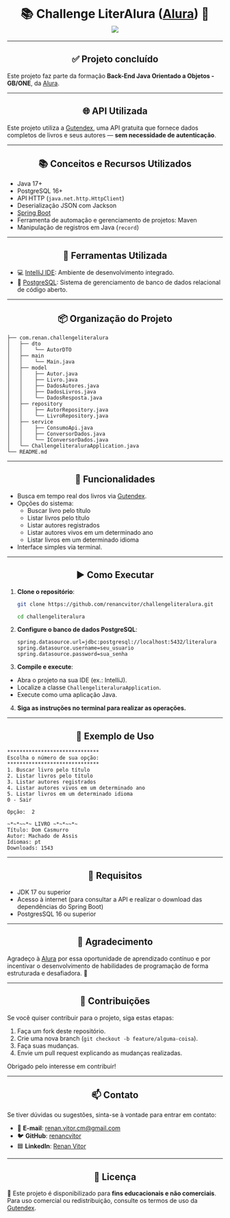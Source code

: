 <h1 align="center">📚 Challenge LiterAlura (<a href="https://www.alura.com.br">Alura</a>) 📖<br>
  <img src="https://img.shields.io/badge/status-Concluído-brightgreen">
</h1>

---

<h2 align="center">✅ Projeto concluído</h2>

Este projeto faz parte da formação **Back-End Java Orientado a Objetos - GB/ONE**, da [Alura](https://www.alura.com.br).

---

<h2 align="center">🌐 API Utilizada</h2>

Este projeto utiliza a [Gutendex](https://gutendex.com/), uma API gratuita que fornece dados completos de livros e seus autores — **sem necessidade de autenticação**.

---

<h2 align="center">📚 Conceitos e Recursos Utilizados</h2>

- Java 17+
- PostgreSQL 16+
- API HTTP (`java.net.http.HttpClient`)
- Deserialização JSON com Jackson
- [Spring Boot](https://start.spring.io/)
- Ferramenta de automação e gerenciamento de projetos: Maven
- Manipulação de registros em Java (`record`)

---

<h2 align="center">🧰 Ferramentas Utilizada</h2>

- 💻 [IntelliJ IDE](https://www.jetbrains.com/pt-br/idea/#): Ambiente de desenvolvimento integrado.
- 🐘 [PostgreSQL](https://www.postgresql.org/): Sistema de gerenciamento de banco de dados relacional de código aberto.

---

<h2 align="center">📦 Organização do Projeto</h2>

```plaintext
├── com.renan.challengeliteralura
│   ├── dto
│   │    └── AutorDTO
│   ├── main
│   │    └── Main.java
│   ├── model
│   │    ├── Autor.java
│   │    ├── Livro.java
│   │    ├── DadosAutores.java
│   │    ├── DadosLivros.java
│   │    └── DadosResposta.java
│   ├── repository
│   │    ├── AutorRepository.java
│   │    └── LivroRepository.java
│   ├── service
│   │    ├── ConsumoApi.java
│   │    ├── ConversorDados.java
│   │    └── IConversorDados.java
│   └── ChallengeliteraluraApplication.java
└── README.md
```

---

<h2 align="center">🧮 Funcionalidades</h2>

- Busca em tempo real dos livros via [Gutendex](https://gutendex.com/).
- Opções do sistema:
  - Buscar livro pelo título
  - Listar livros pelo título
  - Listar autores registrados
  - Listar autores vivos em um determinado ano
  - Listar livros em um determinado idioma
- Interface simples via terminal.

---

<h2 align="center">▶️ Como Executar</h2>

1. **Clone o repositório**:
   ```bash
   git clone https://github.com/renancvitor/challengeliteralura.git
   ```
   ```bash
   cd challengeliteralura
   ```
2. **Configure o banco de dados PostgreSQL**:
   ```properties
   spring.datasource.url=jdbc:postgresql://localhost:5432/literalura
   spring.datasource.username=seu_usuario
   spring.datasource.password=sua_senha
   ```
3. **Compile e execute**:
- Abra o projeto na sua IDE (ex.: IntelliJ).
- Localize a classe `ChallengeliteraluraApplication`.
- Execute como uma aplicação Java.
4. **Siga as instruções no terminal para realizar as operações.**

---

<h2 align="center">📌 Exemplo de Uso</h2>

```text
******************************
Escolha o número de sua opção:
******************************
1. Buscar livro pelo título
2. Listar livros pelo título
3. Listar autores registrados
4. Listar autores vivos em um determinado ano
5. Listar livros em um determinado idioma
0 - Sair

Opção:  2

~*~*~~*~ LIVRO ~*~*~~*~
Título: Dom Casmurro
Autor: Machado de Assis
Idiomas: pt
Downloads: 1543
```
---

<h2 align="center">🔧 Requisitos</h2>

- JDK 17 ou superior
- Acesso à internet (para consultar a API e realizar o download das dependências do Spring Boot)
- PostgresSQL 16 ou superior

---

<h2 align="center">📢 Agradecimento</h2>

Agradeço à [Alura](https://www.alura.com.br) por essa oportunidade de aprendizado contínuo e por incentivar o desenvolvimento de habilidades de programação de forma estruturada e desafiadora. 🚀

---

<h2 align="center">🤝 Contribuições</h2>

Se você quiser contribuir para o projeto, siga estas etapas:

1. Faça um fork deste repositório.
2. Crie uma nova branch (`git checkout -b feature/alguma-coisa`).
3. Faça suas mudanças.
4. Envie um pull request explicando as mudanças realizadas.

Obrigado pelo interesse em contribuir!

---

<h2 align="center">📫 Contato</h2>

Se tiver dúvidas ou sugestões, sinta-se à vontade para entrar em contato:

- 📧 **E-mail**: [renan.vitor.cm@gmail.com](mailto:renan.vitor.cm@gmail.com)
- 🐦 **GitHub**: [renancvitor](https://github.com/renancvitor)
- 🟦 **LinkedIn**: [Renan Vitor](https://www.linkedin.com/in/renan-vitor-developer/)

---

<h2 align="center">📄 Licença</h2>

📌 Este projeto é disponibilizado para **fins educacionais e não comerciais**.  
Para uso comercial ou redistribuição, consulte os termos de uso da [Gutendex](https://gutendex.com/).
